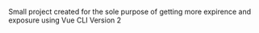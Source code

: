 Small project created for the sole purpose of getting more expirence and exposure using Vue CLI Version 2